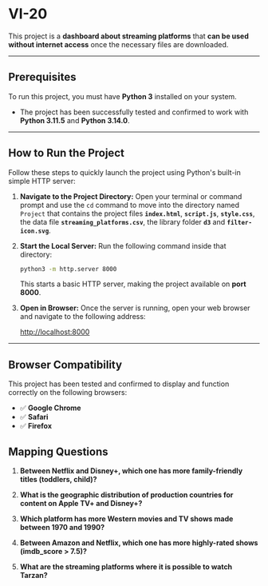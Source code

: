 # VI-20

This project is a **dashboard about streaming platforms** that **can be used without internet access** once the necessary files are downloaded. 

***

## Prerequisites

To run this project, you must have **Python 3** installed on your system.

* The project has been successfully tested and confirmed to work with **Python 3.11.5** and **Python 3.14.0**.

***

## How to Run the Project

Follow these steps to quickly launch the project using Python's built-in simple HTTP server:

1.  **Navigate to the Project Directory:**
    Open your terminal or command prompt and use the `cd` command to move into the directory named `Project` that contains the project files **`index.html`**, **`script.js`**, **`style.css`**, the data file **`streaming_platforms.csv`**, the library folder **`d3`** and  **`filter-icon.svg`**.

2.  **Start the Local Server:**
    Run the following command inside that directory:

    ```bash
    python3 -m http.server 8000
    ```
    This starts a basic HTTP server, making the project available on **port 8000**.

3.  **Open in Browser:**
    Once the server is running, open your web browser and navigate to the following address:

    [http://localhost:8000](http://localhost:8000)

***

## Browser Compatibility

This project has been tested and confirmed to display and function correctly on the following browsers:

* ✅ **Google Chrome**
* ✅ **Safari**
* ✅ **Firefox**

## Mapping Questions

1. **Between Netflix and Disney+, which one has more family-friendly titles (toddlers, child)?**

2. **What is the geographic distribution of production countries for content on Apple TV+ and Disney+?**

3. **Which platform has more Western movies and TV shows made between 1970 and 1990?**

4. **Between Amazon and Netflix, which one has more highly-rated shows (imdb_score > 7.5)?**

5. **What are the streaming platforms where it is possible to watch Tarzan?**